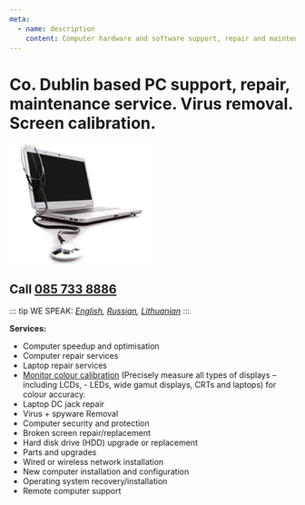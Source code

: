 ```yaml
---
meta:
  - name: description
    content: Computer hardware and software support, repair and maintenance and monitor calibration services in Co. Dublin area.
---
```

# Co. Dublin based PC support, repair, maintenance service. Virus removal. Screen calibration.

![Computer repair](./img/laptop-repair.jpg)

## Call [085 733 8886](tel:+353857338886)
::: tip WE SPEAK:
*[English](/), [Russian](/ru/), [Lithuanian](/lt/)*
:::

**Services:**

- Computer speedup and optimisation
- Computer repair services
- Laptop repair services
- [Monitor colour calibration](/monitor-colour-calibration-services-dublin/) (Precisely measure all types of displays – including LCDs, - LEDs, wide gamut displays, CRTs and laptops) for colour accuracy.
- Laptop DC jack repair
- Virus + spyware Removal
- Computer security and protection
- Broken screen repair/replacement
- Hard disk drive (HDD) upgrade or replacement
- Parts and upgrades
- Wired or wireless network installation
- New computer installation and configuration
- Operating system recovery/installation
- Remote computer support